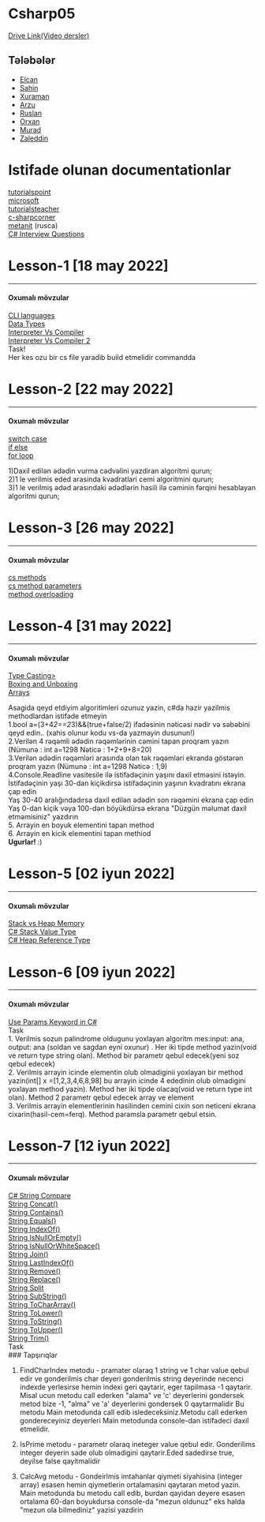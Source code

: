 # Csharp05

<a href="https://drive.google.com/drive/folders/175RHgO9v1dRiNDUrbSDMlMrXw17mLqTF?usp=sharing">Drive Link(Video dersler)</a> <br>

## Tələbələr
 - [Elcan](https://github.com/Eldjan/Csharp)
 - [Sahin](https://github.com/Sahin6033/CSharp)
 - [Xuraman]()
 - [Arzu](https://github.com/dadasovarzu/CSharp) 
 - [Ruslan](https://github.com/Ruslantahirov/CSharp) 
 - [Orxan](https://github.com/orxansharifov/Csharp) 
 - [Murad](https://github.com/murad114/Csharp) 
 - [Zaleddin](https://github.com/Zaladdin/CSharp) 
 

 
<h1> Istifade olunan documentationlar </h1>
<a href="https://www.tutorialspoint.com/csharp/index.htm">tutorialspoint</a> <br>
<a href="https://docs.microsoft.com/en-us/dotnet/csharp/">microsoft</a> <br>
<a href="https://www.tutorialsteacher.com/csharp">tutorialsteacher</a> <br>
<a href="https://www.c-sharpcorner.com/">c-sharpcorner</a> <br>
<a href="https://metanit.com/sharp/tutorial/2.8.php">metanit</a> (rusca)<br> 
<a href="https://www.c-sharpcorner.com/UploadFile/puranindia/C-Sharp-interview-questions/">C# Interview Questions</a> <br>

<h1> Lesson-1 [18 may 2022] </h1>
<hr>
<h4>Oxumalı mövzular</h4>
<a href="https://en.wikipedia.org/wiki/List_of_CLI_languages"> CLI languages</a> <br>
<a href="https://www.tutorialspoint.com/csharp/csharp_data_types.htm"> Data Types</a> <br>
<a href="https://www.programiz.com/article/difference-compiler-interpreter">Interpreter Vs Compiler</a> <br>
<a href="https://www.guru99.com/difference-compiler-vs-interpreter.html">Interpreter Vs Compiler 2</a> <br>
Task! <br/>
Her kes ozu bir cs file yaradib build etmelidir commandda

<h1> Lesson-2 [22 may 2022] </h1>
<hr>
<h4>Oxumalı mövzular</h4>
<a href="https://www.tutorialsteacher.com/csharp/csharp-switch">switch case </a> <br>
<a href="https://www.tutorialsteacher.com/csharp/csharp-if-else"> if else</a> <br>
<a href="https://www.tutorialsteacher.com/csharp/csharp-for-loop">for loop </a> <br>
<a href=""> </a> 

1)Daxil edilən ədədin vurma cədvəlini yazdiran algoritmi qurun; <br>
2)1 le verilmis eded arasinda kvadratlari cemi algoritmini qurun; <br>
3)1 le verilmiş ədəd arasındaki ədədlərin hasili ilə cəminin fərqini hesablayan algoritmi qurun; <br>

<h1> Lesson-3 [26 may 2022] </h1>
<hr>
<h4>Oxumalı mövzular</h4>
<a href="https://www.w3schools.com/cs/cs_methods.php">cs methods </a> <br>
<a href="https://www.w3schools.com/cs/cs_method_parameters.php">cs method parameters </a> <br>
<a href="https://www.geeksforgeeks.org/c-sharp-method-overloading/">method overloading</a> <br>

<h1> Lesson-4 [31 may 2022] </h1>
<hr>
<h4>Oxumalı mövzular</h4>
<a href="https://www.c-sharpcorner.com/blogs/type-casting-in-c-sharp">Type Casting> </a> <br>
<a href="https://www.c-sharpcorner.com/article/boxing-and-unboxing2/">Boxing and Unboxing </a> <br>
<a href="https://www.tutorialsteacher.com/csharp/array-csharp"> Arrays</a> <br>

Asagida qeyd etdiyim algoritimleri ozunuz yazin, c#da hazir yazilmis methodlardan istifade etmeyin <br>
1.bool a=(3+4*2==2*3)&&(true+false/2) ifadəsinin nəticəsi nədir və səbəbini qeyd edin.. (xahis olunur kodu vs-da yazmayin dusunun!) <br>
2.Verilən 4 rəqəmli ədədin rəqəmlərinin cəmini tapan proqram yazın (Nümunə : int a=1298 Nəticə : 1+2+9+8=20)  <br>
3.Verilən ədədin rəqəmləri arasında olan tək rəqəmləri ekranda göstərən proqram yazın (Nümunə : int a=1298 Nəticə : 1,9)  <br>
4.Console.Readline vasitesile ilə istifadəçinin yaşını daxil etməsini istəyin.  <br>
İstifadəçinin yaşı 30-dan kiçikdirsə istifadəçinin yaşının kvadratını ekrana çap edin  <br>
Yaş 30-40 aralığındadırsa daxil edilən ədədin son rəqəmini ekrana çap edin  <br>
Yaş 0-dan kiçik vəya 100-dən böyükdürsə ekrana "Düzgün məlumat daxil etməmisiniz" yazdırın  <br>
5. Arrayin en boyuk elementini tapan method  <br>
6. Arrayin en kicik elementini tapan methiod  <br>
<b>Ugurlar! </b> :) <br>

<h1> Lesson-5 [02 iyun 2022] </h1>
<hr>
<h4>Oxumalı mövzular</h4>
<a href="https://www.educba.com/stack-vs-heap-memory/"> Stack vs Heap Memory</a> <br>
<a href="https://www.youtube.com/watch?v=Dcdd6SfUUKA">C# Stack Value Type </a> <br>
<a href="https://www.youtube.com/watch?v=BovQ9a3TpuI"> C# Heap Reference Type</a> <br>

<h1> Lesson-6 [09 iyun 2022] </h1>
<hr>
<h4>Oxumalı mövzular</h4>
<a href="https://www.c-sharpcorner.com/UploadFile/c63ec5/use-params-keyword-in-C-Sharp/"> Use Params Keyword in C#</a> <br>
Task <br>
1. Verilmis sozun palindrome oldugunu yoxlayan algoritm mes:input: ana, output: ana (soldan ve sagdan eyni oxunur) . Her iki tipde method yazin(void ve return type string olan). Method bir parametr qebul edecek(yeni soz qebul edecek) <br>
2. Verilmis arrayin icinde elementin olub olmadiginii yoxlayan bir method yazin(int[] x =[1,2,3,4,6,8,98] bu arrayin icinde 4 ededinin olub olmadigini yoxlayan method yazin). Method her iki tipde olacaq(void ve return type int olan). Method 2 parametr qebul edecek array ve element <br>
3. Verilmis arrayin elementlerinin hasilinden cemini cixin son neticeni ekrana cixarin(hasil-cem=ferq). Method paramsla parametr qebul etsin.  <br>


<h1> Lesson-7 [12 iyun 2022] </h1>
<hr>
<h4>Oxumalı mövzular</h4>
<a href="https://www.javatpoint.com/csharp-string-compare">C# String Compare </a> <br>
<a href="https://www.javatpoint.com/csharp-string-concat">String Concat() </a> <br>
<a href="https://www.javatpoint.com/csharp-string-contains">String Contains() </a> <br>
<a href="https://www.javatpoint.com/csharp-string-equals">String Equals() </a> <br>
<a href="https://www.javatpoint.com/csharp-string-indexof">String IndexOf() </a> <br>
<a href="https://www.javatpoint.com/csharp-string-isnullorempty">String IsNullOrEmpty() </a> <br>
<a href="https://www.javatpoint.com/csharp-string-isnullorwhitespace">String IsNullOrWhiteSpace() </a> <br>
<a href="https://www.javatpoint.com/csharp-string-join">String Join() </a> <br>
<a href="https://www.javatpoint.com/csharp-string-lastindexof">String LastIndexOf() </a> <br>
<a href="https://www.javatpoint.com/csharp-string-remove">String Remove() </a> <br>
<a href="javatpoint.com/csharp-string-replace"> String Replace()</a> <br>
<a href="https://www.javatpoint.com/csharp-string-split">String Split </a> <br>
<a href="https://www.javatpoint.com/csharp-string-substring">String SubString() </a> <br>
<a href="https://www.javatpoint.com/csharp-string-tochararray">String ToCharArray() </a> <br>
<a href="https://www.javatpoint.com/csharp-string-tolower">String ToLower() </a> <br>
<a href="https://www.javatpoint.com/csharp-string-tostring">String ToString() </a> <br>
<a href="https://www.javatpoint.com/csharp-string-toupper">String ToUpper() </a> <br>
<a href="https://www.javatpoint.com/csharp-string-trim">String Trim() </a> <br>
Task <br>
### Tapşırıqlar

1. FindCharIndex metodu - pramater olaraq 1 string ve 1 char value qebul edir ve gonderilmis char deyeri gonderilmis string deyerinde necenci indexde yerlesirse hemin indexi geri qaytarir, eger tapilmasa -1 qaytarir. Misal ucun metodu call ederken "alama" ve 'c' deyerlerini gondersek metod bize -1, "alma" ve 'a' deyerlerini gondersek 0 qaytarmalidir
 Bu metodu Main metodunda call edib isledeceksiniz.Metodu call ederken gondereceyiniz deyerleri Main metodunda console-dan istifadeci daxil etmelidir.
   
2. IsPrime metodu - parametr olaraq ineteger value qebul edir. Gonderilims integer deyerin sade olub olmadigini qaytarir.Eded sadedirse true, deyilse false qayitmalidir


3. CalcAvg metodu - Gondeirlmis imtahanlar qiymeti siyahisina (integer array) esasen hemin qiymetlerin ortalamasini qaytaran metod yazin.
   Main metodunda bu metodu call edib, burdan qayidan deyere esasen ortalama 60-dan boyukdursa console-da "mezun oldunuz" eks halda "mezun ola bilmediniz" yazisi yazdirin


